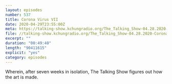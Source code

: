 ```yaml
---
layout: episodes
number: 537
title: Corona Virus VII
date: 2020-04-29T23:55:00Z
meta: https://talking-show.kchungradio.org/The_Talking_Show-04.28.2020-Coronavirus_06.mp3
file: //talking-show.kchungradio.org/The_Talking_Show-04.28.2020-Coronavirus_06.mp3
excerpt: ""
duration: "00:49:40"
length: "90411615"
explicit: "yes"
category: episodes
---
```

Wherein, after seven weeks in isolation, The Talking Show figures out how the art is made. 
